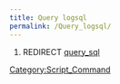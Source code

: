```yaml
---
title: Query logsql
permalink: /Query_logsql/
---
```


1.  REDIRECT [query_sql](query_sql)

[Category:Script_Command](Category:Script_Command)